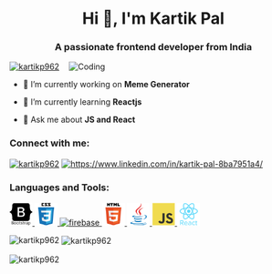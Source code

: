 <h1 align="center">Hi 👋, I'm Kartik Pal</h1>
<h3 align="center">A passionate frontend developer from India</h3>
<img align="right" alt="Coding" width="400" src="https://media.giphy.com/media/v1.Y2lkPTc5MGI3NjExMWZlNTQ2OTI0MGJmNjdiYzJmM2IyNGI1YmM5NGI4ODQwMDUzMjYyNSZjdD1n/qgQUggAC3Pfv687qPC/giphy.gif" />

<p align="left"> <a href="https://twitter.com/kartikp962" target="blank"><img src="https://img.shields.io/twitter/follow/kartikp962?logo=twitter&style=for-the-badge" alt="kartikp962" /></a> </p>

- 🔭 I’m currently working on **Meme Generator**

- 🌱 I’m currently learning **Reactjs**

- 💬 Ask me about **JS and React**

<h3 align="left">Connect with me:</h3>
<p align="left">
<a href="https://twitter.com/kartikp962" target="blank"><img align="center" src="https://raw.githubusercontent.com/rahuldkjain/github-profile-readme-generator/master/src/images/icons/Social/twitter.svg" alt="kartikp962" height="30" width="40" /></a>
<a href="https://linkedin.com/in/https://www.linkedin.com/in/kartik-pal-8ba7951a4/" target="blank"><img align="center" src="https://raw.githubusercontent.com/rahuldkjain/github-profile-readme-generator/master/src/images/icons/Social/linked-in-alt.svg" alt="https://www.linkedin.com/in/kartik-pal-8ba7951a4/" height="30" width="40" /></a>
</p>

<h3 align="left">Languages and Tools:</h3>
<p align="left"> <a href="https://getbootstrap.com" target="_blank" rel="noreferrer"> <img src="https://raw.githubusercontent.com/devicons/devicon/master/icons/bootstrap/bootstrap-plain-wordmark.svg" alt="bootstrap" width="40" height="40"/> </a> <a href="https://www.w3schools.com/css/" target="_blank" rel="noreferrer"> <img src="https://raw.githubusercontent.com/devicons/devicon/master/icons/css3/css3-original-wordmark.svg" alt="css3" width="40" height="40"/> </a> <a href="https://firebase.google.com/" target="_blank" rel="noreferrer"> <img src="https://www.vectorlogo.zone/logos/firebase/firebase-icon.svg" alt="firebase" width="40" height="40"/> </a> <a href="https://www.w3.org/html/" target="_blank" rel="noreferrer"> <img src="https://raw.githubusercontent.com/devicons/devicon/master/icons/html5/html5-original-wordmark.svg" alt="html5" width="40" height="40"/> </a> <a href="https://www.java.com" target="_blank" rel="noreferrer"> <img src="https://raw.githubusercontent.com/devicons/devicon/master/icons/java/java-original.svg" alt="java" width="40" height="40"/> </a> <a href="https://developer.mozilla.org/en-US/docs/Web/JavaScript" target="_blank" rel="noreferrer"> <img src="https://raw.githubusercontent.com/devicons/devicon/master/icons/javascript/javascript-original.svg" alt="javascript" width="40" height="40"/> </a> <a href="https://reactjs.org/" target="_blank" rel="noreferrer"> <img src="https://raw.githubusercontent.com/devicons/devicon/master/icons/react/react-original-wordmark.svg" alt="react" width="40" height="40"/> </a> </p>

<p><img align="left" src="https://github-readme-stats.vercel.app/api/top-langs?username=kartikp962&show_icons=true&locale=en&layout=compact" alt="kartikp962" /></p>

<p>&nbsp;<img align="center" src="https://github-readme-stats.vercel.app/api?username=kartikp962&show_icons=true&locale=en" alt="kartikp962" /></p>

<p><img align="center" src="https://github-readme-streak-stats.herokuapp.com/?user=kartikp962&" alt="kartikp962" /></p>

